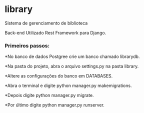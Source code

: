 # library
Sistema de gerenciamento de biblioteca

Back-end
Utilizado Rest Framework para Django.


### Primeiros passos:
*No banco de dados Postgree crie um banco chamado librarydb.

*Na pasta do projeto, abra o arquivo settings.py na pasta library.

*Altere as configurações do banco em DATABASES.

*Abra o terminal e digite python manager.py makemigrations.

*Depois digite python manager.py migrate.

*Por último digite python manager.py runserver.
